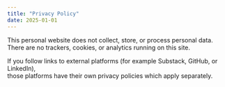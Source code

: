 ```yaml
---
title: "Privacy Policy"
date: 2025-01-01
---
```


This personal website does not collect, store, or process personal data.  
There are no trackers, cookies, or analytics running on this site.

If you follow links to external platforms (for example Substack, GitHub, or LinkedIn),  
those platforms have their own privacy policies which apply separately.
